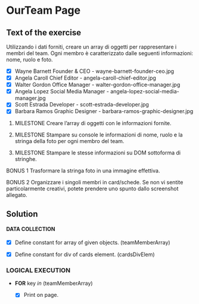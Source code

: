 # OurTeam Page

## Text of the exercise
Utilizzando i dati forniti, creare un array di oggetti per rappresentare i membri del team.
Ogni membro è caratterizzato dalle seguenti informazioni: nome, ruolo e foto.

- [x] Wayne Barnett	Founder & CEO -
wayne-barnett-founder-ceo.jpg
- [x] Angela Caroll	Chief Editor -
angela-caroll-chief-editor.jpg
- [x] Walter Gordon	Office Manager -
walter-gordon-office-manager.jpg
- [x] Angela Lopez	Social Media Manager -
angela-lopez-social-media-manager.jpg
- [x] Scott Estrada	Developer -
scott-estrada-developer.jpg
- [x] Barbara Ramos	Graphic Designer -
barbara-ramos-graphic-designer.jpg

1. MILESTONE
Creare l’array di oggetti con le informazioni fornite.

2. MILESTONE
Stampare su console le informazioni di nome, ruolo e la stringa della foto per ogni membro del team.

3. MILESTONE
Stampare le stesse informazioni su DOM sottoforma di stringhe.

BONUS 1
Trasformare la stringa foto in una immagine effettiva.

BONUS 2
Organizzare i singoli membri in card/schede. Se non vi sentite particolarmente creativi, potete prendere uno spunto dallo screenshot allegato.

## Solution

#### DATA COLLECTION

- [x] Define constant for array of given objects. (teamMemberArray)

- [x] Define constant for div of cards element. (cardsDivElem)

### LOGICAL EXECUTION

- **FOR** key *in* (teamMemberArray)

    - [x] Print on page.